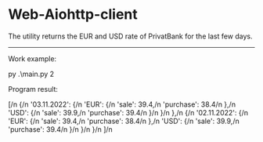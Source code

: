 # Web-Aiohttp-client

The utility returns the EUR and USD rate of PrivatBank for the last few days.

----------------------------------------------------------------------------------------------------------

Work example:

py .\main.py 2

Program result:

[/n
  {/n
    '03.11.2022': {/n
      'EUR': {/n
        'sale': 39.4,/n
        'purchase': 38.4/n
      },/n
      'USD': {/n
        'sale': 39.9,/n
        'purchase': 39.4/n
      }/n
    }/n
  },/n
  {/n
    '02.11.2022': {/n
      'EUR': {/n
        'sale': 39.4,/n
        'purchase': 38.4/n
      },/n
      'USD': {/n
        'sale': 39.9,/n
        'purchase': 39.4/n
      }/n
    }/n
  }/n
]/n


